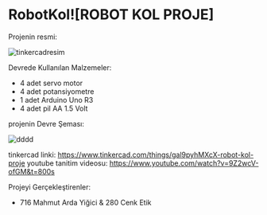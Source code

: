 # RobotKol![ROBOT KOL PROJE]
Projenin resmi:

![tinkercadresim](https://github.com/WOR35/RobotKol/assets/133985542/6ae5e3ab-69a2-428f-a1e4-84f6ae8e0a04)


Devrede Kullanılan Malzemeler: 
* 4 adet servo motor
* 4 adet potansiyometre
* 1 adet Arduino Uno R3
* 4 adet pil AA 1.5 Volt
                                

projenin Devre Şeması:

![dddd](https://github.com/WOR35/RobotKol/assets/133985542/01c78d0c-cb62-46de-92b5-5edab927d711)

tinkercad linki: https://www.tinkercad.com/things/gal9pyhMXcX-robot-kol-proje
youtube tanitim videosu: https://www.youtube.com/watch?v=9Z2wcV-ofGM&t=800s

Projeyi Gerçekleştirenler: 
 * 716 Mahmut Arda Yiğici & 280 Cenk Etik
